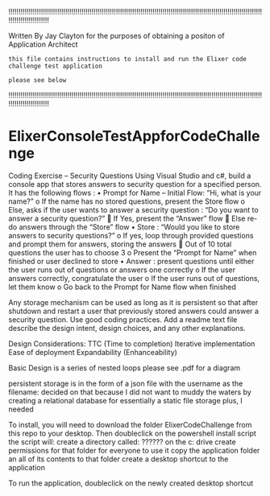 !!!!!!!!!!!!!!!!!!!!!!!!!!!!!!!!!!!!!!!!!!!!!!!!!!!!!!!!!!!!!!!!!!!!!!!!!!!!!!!!!!!!!!!!!!!!!!!!!!!!!!!!!!!!!!!!!!!!!!!!!!!!!!!!!!!!!!!!!!!!!!!!!

Written By Jay Clayton for the purposes of obtaining a positon of Application Architect 
    
    this file contains instructions to install and run the Elixer code challenge test application       
    
    please see below                                                                                    

!!!!!!!!!!!!!!!!!!!!!!!!!!!!!!!!!!!!!!!!!!!!!!!!!!!!!!!!!!!!!!!!!!!!!!!!!!!!!!!!!!!!!!!!!!!!!!!!!!!!!!!!!!!!!!!!!!!!!!!!!!!!!!!!!!!!!!!!!!!!!!!!!



# ElixerConsoleTestAppforCodeChallenge
Coding Exercise – Security Questions
Using Visual Studio and c#, build a console app that stores answers to security question for a specified person.  It has the following flows :
•	Prompt for Name – Initial Flow: “Hi, what is your name?”
o	If the name has no stored questions, present the Store flow
o	Else, asks if the user wants to answer a security question : “Do you want to answer a security question?”
	If Yes, present the “Answer” flow
	Else re-do answers through the “Store” flow
•	Store : “Would you like to store answers to security questions?”
o	If yes, loop through provided questions and prompt them for answers, storing the answers
	Out of 10 total questions the user has to choose 3
o	Present the “Prompt for Name” when finished or user declined to store
•	Answer : present questions until either the user runs out of questions or answers one correctly
o	If the user answers correctly, congratulate the user
o	If the user runs out of questions, let them know
o	Go back to the Prompt for Name flow when finished

Any storage mechanism can be used as long as it is persistent so that after shutdown and restart a user that previously stored answers could answer a security question.
Use good coding practices.  Add a readme text file describe the design intent, design choices, and any other explanations.


Design Considerations:
  TTC (Time to completion)
  Iterative implementation
  Ease of deployment
  Expandability (Enhanceability)
  
  Basic Design is a series of nested loops
  please see .pdf for a diagram
  
  persistent storage is in the form of a json file with the username as the filename:
    decided on that because I did not want to muddy the waters by creating a relational database for essentially a static file storage
    plus, I needed   
  
  To install, you will need to download the folder ElixerCodeChallenge from this repo to your desktop.
  Then doubleclick on the powershell install script
    the script will:
      create a directory called: ?????? on the c: drive
      create permissions for that folder for everyone to use it
      copy the application folder an all of its contents to that folder
      create a desktop shortcut to the application
      
 To run  the application, doubleclick on the newly created desktop shortcut
